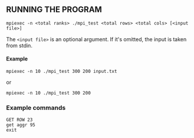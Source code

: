 ## RUNNING THE PROGRAM
```
mpiexec -n <total ranks> ./mpi_test <total rows> <total cols> [<input file>]
```

The `<input file>` is an optional argument. If it's omitted, the input is taken from stdin.
#### Example
```
mpiexec -n 10 ./mpi_test 300 200 input.txt
```
or
```
mpiexec -n 10 ./mpi_test 300 200
```
### Example commands

```
GET ROW 23
get aggr 95
exit
```
